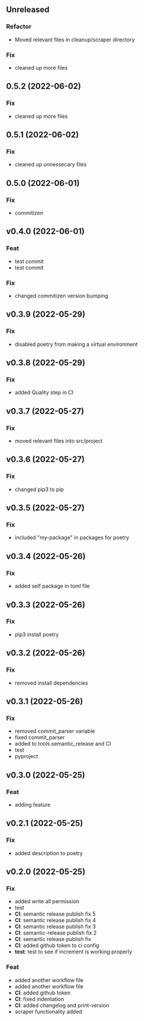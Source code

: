 ## Unreleased

### Refactor

- Moved relevant files in cleanup/scraper directory

### Fix

- cleaned up more files

## 0.5.2 (2022-06-02)

### Fix

- cleaned up more files

## 0.5.1 (2022-06-02)

### Fix

- cleaned up unnessecary files

## 0.5.0 (2022-06-01)

### Fix

- commitizen

## v0.4.0 (2022-06-01)

### Feat

- test commit
- test commit

### Fix

- changed  commitizen version bumping

## v0.3.9 (2022-05-29)

### Fix

- disabled poetry from making a virtual environment

## v0.3.8 (2022-05-29)

### Fix

- added Quality step in CI

## v0.3.7 (2022-05-27)

### Fix

- moved relevant files into src/project

## v0.3.6 (2022-05-27)

### Fix

- changed pip3 to pip

## v0.3.5 (2022-05-27)

### Fix

- included "my-package" in packages for poetry

## v0.3.4 (2022-05-26)

### Fix

- added self package in toml file

## v0.3.3 (2022-05-26)

### Fix

- pip3 install poetry

## v0.3.2 (2022-05-26)

### Fix

- removed install dependencies

## v0.3.1 (2022-05-26)

### Fix

- removed commit_parser variable
- fixed commit_parser
- added to tools.semantic_release and CI
- test
- pyproject

## v0.3.0 (2022-05-25)

### Feat

- adding feature

## v0.2.1 (2022-05-25)

### Fix

- added description to poetry

## v0.2.0 (2022-05-25)

### Fix

- added write all permission
- test
- **CI**: semantic release publish fix 5
- **CI**: semantic release publish fix 4
- **CI**: semantic release publish fix 3
- **CI**: semantic-release publish fix 2
- **CI**: semantic release publish fix
- **CI**: added github token to ci config
- **test**: test to see if increment is working properly

### Feat

- added another workflow file
- added another workflow file
- **CI**: added github token
- **CI**: fixed indentation
- **CI**: added changelog and print-version
- scraper functionality added
